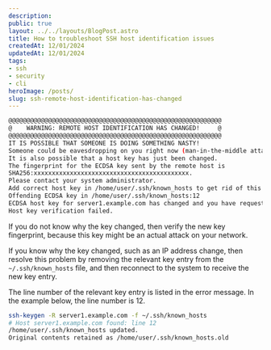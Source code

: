 ```yaml
---
description:
public: true
layout: ../../layouts/BlogPost.astro
title: How to troubleshoot SSH host identification issues
createdAt: 12/01/2024
updatedAt: 12/01/2024
tags:
- ssh
- security
- cli
heroImage: /posts/
slug: ssh-remote-host-identification-has-changed
---
```


```bash
@@@@@@@@@@@@@@@@@@@@@@@@@@@@@@@@@@@@@@@@@@@@@@@@@@@@@@@@@@@
@    WARNING: REMOTE HOST IDENTIFICATION HAS CHANGED!     @
@@@@@@@@@@@@@@@@@@@@@@@@@@@@@@@@@@@@@@@@@@@@@@@@@@@@@@@@@@@
IT IS POSSIBLE THAT SOMEONE IS DOING SOMETHING NASTY!
Someone could be eavesdropping on you right now (man-in-the-middle attack)!
It is also possible that a host key has just been changed.
The fingerprint for the ECDSA key sent by the remote host is
SHA256:xxxxxxxxxxxxxxxxxxxxxxxxxxxxxxxxxxxxxxxxxxx.
Please contact your system administrator.
Add correct host key in /home/user/.ssh/known_hosts to get rid of this message.
Offending ECDSA key in /home/user/.ssh/known_hosts:12
ECDSA host key for server1.example.com has changed and you have requested strict checking.
Host key verification failed.
```

If you do not know why the key changed, then verify the new key fingerprint, because this key might be an actual attack on your network.

If you know why the key changed, such as an IP address change, then resolve this problem by removing the relevant key entry from the `~/.ssh/known_hosts` file, and then reconnect to the system to receive the new key entry.

The line number of the relevant key entry is listed in the error message. In the example below, the line number is 12.

```bash
ssh-keygen -R server1.example.com -f ~/.ssh/known_hosts
# Host server1.example.com found: line 12
/home/user/.ssh/known_hosts updated.
Original contents retained as /home/user/.ssh/known_hosts.old
```
